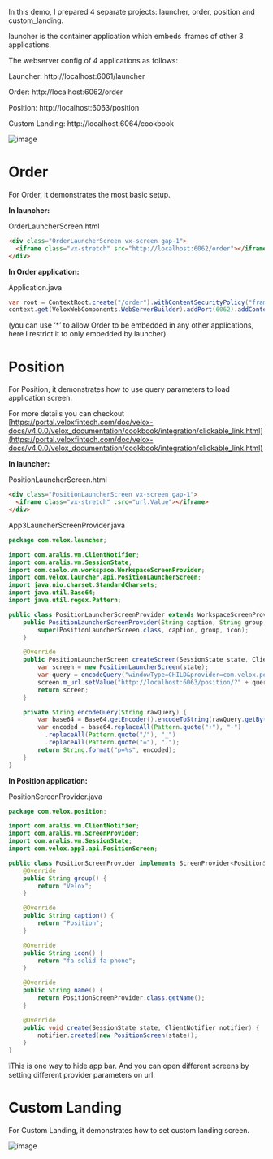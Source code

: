 In this demo, I prepared 4 separate projects: launcher, order, position and custom_landing.

launcher is the container application which embeds iframes of other 3 applications.

The webserver config of 4 applications as follows:

Launcher: http://localhost:6061/launcher

Order: http://localhost:6062/order 

Position: http://localhost:6063/position 

Custom Landing: http://localhost:6064/cookbook

![image](https://github.com/user-attachments/assets/a3473300-131a-48a1-8c7f-80614b8fc0f3)

# Order

For Order, it demonstrates the most basic setup.

**In launcher:**

OrderLauncherScreen.html

```html
<div class="OrderLauncherScreen vx-screen gap-1">
  <iframe class="vx-stretch" src="http://localhost:6062/order"></iframe>
</div>
```

**In Order application:**

Application.java

```java
var root = ContextRoot.create("/order").withContentSecurityPolicy("frame-ancestors", "http://localhost:6061");
context.get(VeloxWebComponents.WebServerBuilder).addPort(6062).addContextRoot(root).start();
```

(you can use ‘*’ to allow Order to be embedded in any other applications, here I restrict it to only embedded by launcher)

# Position

For Position, it demonstrates how to use query parameters to load application screen.

For more details you can checkout [https://portal.veloxfintech.com/doc/velox-docs/v4.0.0/velox_documentation/cookbook/integration/clickable_link.html](https://portal.veloxfintech.com/doc/velox-docs/v4.0.0/velox_documentation/cookbook/integration/clickable_link.html)

**In launcher:**

PositionLauncherScreen.html

```html
<div class="PositionLauncherScreen vx-screen gap-1">
  <iframe class="vx-stretch" :src="url.Value"></iframe>
</div>
```

App3LauncherScreenProvider.java

```java
package com.velox.launcher;

import com.aralis.vm.ClientNotifier;
import com.aralis.vm.SessionState;
import com.caelo.vm.workspace.WorkspaceScreenProvider;
import com.velox.launcher.api.PositionLauncherScreen;
import java.nio.charset.StandardCharsets;
import java.util.Base64;
import java.util.regex.Pattern;

public class PositionLauncherScreenProvider extends WorkspaceScreenProvider<PositionLauncherScreen> {
    public PositionLauncherScreenProvider(String caption, String group, String icon) {
        super(PositionLauncherScreen.class, caption, group, icon);
    }

    @Override
    public PositionLauncherScreen createScreen(SessionState state, ClientNotifier notifier) {
        var screen = new PositionLauncherScreen(state);
        var query = encodeQuery("windowType=CHILD&provider=com.velox.position.PositionScreenProvider");
        screen.m_url.setValue("http://localhost:6063/position/?" + query);
        return screen;
    }

    private String encodeQuery(String rawQuery) {
        var base64 = Base64.getEncoder().encodeToString(rawQuery.getBytes(StandardCharsets.UTF_8));
        var encoded = base64.replaceAll(Pattern.quote("+"), "-")
          .replaceAll(Pattern.quote("/"), "_")
          .replaceAll(Pattern.quote("="), ".");
        return String.format("p=%s", encoded);
    }
}
```

**In Position application:**

PositionScreenProvider.java

```java
package com.velox.position;

import com.aralis.vm.ClientNotifier;
import com.aralis.vm.ScreenProvider;
import com.aralis.vm.SessionState;
import com.velox.app3.api.PositionScreen;

public class PositionScreenProvider implements ScreenProvider<PositionScreen> {
    @Override
    public String group() {
        return "Velox";
    }

    @Override
    public String caption() {
        return "Position";
    }

    @Override
    public String icon() {
        return "fa-solid fa-phone";
    }

    @Override
    public String name() {
        return PositionScreenProvider.class.getName();
    }

    @Override
    public void create(SessionState state, ClientNotifier notifier) {
        notifier.created(new PositionScreen(state));
    }
}
```

<aside>❕This is one way to hide app bar. And you can open different screens by setting different provider parameters on url.</aside>

# Custom Landing

For Custom Landing, it demonstrates how to set custom landing screen.

![image](https://github.com/user-attachments/assets/19a3908f-46ce-4c60-b05f-ff33f0a350ab)

